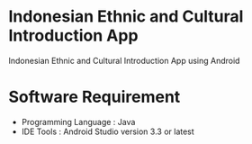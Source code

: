 # Indonesian Ethnic and Cultural Introduction App
Indonesian Ethnic and Cultural Introduction App using Android 

# Software Requirement
- Programming Language : Java
- IDE Tools : Android Studio version 3.3 or latest
